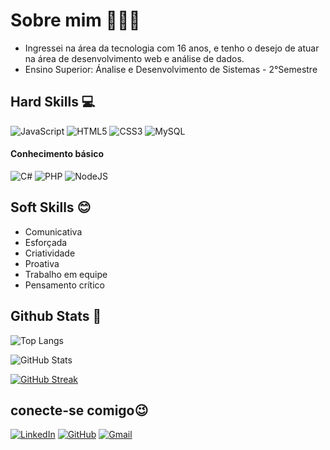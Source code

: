 # Sobre mim 👩🏾‍🎓

- Ingressei na área da tecnologia com 16 anos, e tenho o desejo de atuar na área de desenvolvimento web e análise de dados.
- Ensino Superior: Ánalise e Desenvolvimento de Sistemas - 2°Semestre

## Hard Skills 💻
![JavaScript](https://img.shields.io/badge/JavaScript-F7DF1E?style=for-the-badge&logo=javascript&logoColor=black)
![HTML5](https://img.shields.io/badge/HTML5-E34F26?style=for-the-badge&logo=html5&logoColor=white)
![CSS3](https://img.shields.io/badge/CSS3-1572B6?style=for-the-badge&logo=css3&logoColor=white)
![MySQL](https://img.shields.io/badge/MySQL-00000F?style=for-the-badge&logo=mysql&logoColor=white)

#### Conhecimento básico 

![C#](https://img.shields.io/badge/C%23-239120?style=for-the-badge&logo=c-sharp&logoColor=white)
![PHP](https://img.shields.io/badge/PHP-777BB4?style=for-the-badge&logo=php&logoColor=white)
![NodeJS](https://img.shields.io/badge/node.js-6DA55F?style=for-the-badge&logo=node.js&logoColor=white)

## Soft Skills 😊
- Comunicativa
- Esforçada
- Criatividade
- Proativa
- Trabalho em equipe
- Pensamento crítico

## Github Stats 📌
![Top Langs](https://github-readme-stats-git-masterrstaa-rickstaa.vercel.app/api/top-langs/?username=Jaine09&layout=compact&bg_color=000&border_color=30A3DC&title_color=E94D5F&text_color=FFF)

![GitHub Stats](https://github-readme-stats.vercel.app/api?username=Jaine09&theme=transparent&bg_color=000&border_color=30A3DC&show_icons=true&icon_color=30A3DC&title_color=E94D5F&text_color=FFF)

[![GitHub Streak](https://streak-stats.demolab.com/?user=Jaine09&theme=bear&background=000&border=30A3DC&dates=FFF)](https://git.io/streak-stats)

## conecte-se comigo😉

[![LinkedIn](https://img.shields.io/badge/LinkedIn-0077B5?style=for-the-badge&logo=linkedin&logoColor=white)](https://www.linkedin.com/in/jaíne-costa-5b8227252/)
[![GitHub](https://img.shields.io/badge/GitHub-100000?style=for-the-badge&logo=github&logoColor=white)](https://github.com/Jaine09)
[![Gmail](https://img.shields.io/badge/Gmail-333333?style=for-the-badge&logo=gmail&logoColor=red)](mailto:jainejesus0911@gmail)
